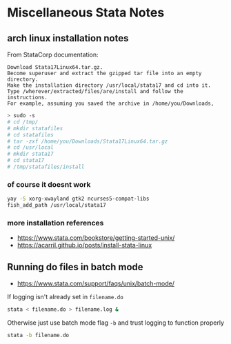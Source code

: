 # Miscellaneous Stata Notes

## arch linux installation notes

From StataCorp documentation:

    Download Stata17Linux64.tar.gz.
    Become superuser and extract the gzipped tar file into an empty directory.
    Make the installation directory /usr/local/stata17 and cd into it.
    Type /wherever/extracted/files/are/install and follow the instructions.
    For example, assuming you saved the archive in /home/you/Downloads,

```sh
> sudo -s
# cd /tmp/
# mkdir statafiles
# cd statafiles
# tar -zxf /home/you/Downloads/Stata17Linux64.tar.gz
# cd /usr/local
# mkdir stata17
# cd stata17
# /tmp/statafiles/install
```

### of course it doesnt work

```sh
yay -S xorg-xwayland gtk2 ncurses5-compat-libs
fish_add_path /usr/local/stata17
```

### more installation references

* https://www.stata.com/bookstore/getting-started-unix/
* https://acarril.github.io/posts/install-stata-linux

## Running do files in batch mode

* https://www.stata.com/support/faqs/unix/batch-mode/

If logging isn't already set in `filename.do`

```sh
stata < filename.do > filename.log &
```

Otherwise just use batch mode flag `-b` and trust logging to function properly

```sh
stata -b filename.do
```

